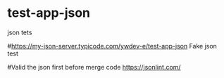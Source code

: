 # test-app-json
json tets

#https://my-json-server.typicode.com/ywdev-e/test-app-json
Fake json test

#Valid the json first before merge code
https://jsonlint.com/
